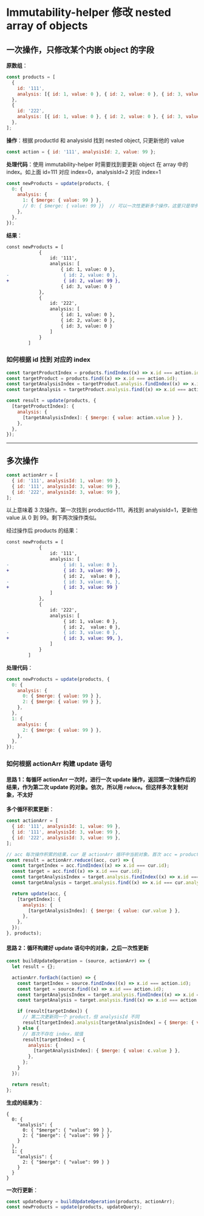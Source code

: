 # Immutability-helper 修改 nested array of objects

## 一次操作，只修改某个内嵌 object 的字段

**原数组**：

```javascript
const products = [
  {
    id: '111',
    analysis: [{ id: 1, value: 0 }, { id: 2, value: 0 }, { id: 3, value: 0 }],
  },
  {
    id: '222',
    analysis: [{ id: 1, value: 0 }, { id: 2, value: 0 }, { id: 3, value: 0 }],
  },
];
```

**操作**：根据 productId 和 analysisId 找到 nested object, 只更新他的 value

```javascript
const action = { id: '111', analysisId: 2, value: 99 };
```

**处理代码**：使用 immutability-helper 时需要找到要更新 object 在 array 中的 index。如上面 id=111 对应 index=0，analysisId=2 对应 index=1

```javascript
const newProducts = update(products, {
  0: {
    analysis: {
      1: { $merge: { value: 99 } },
      // 0: { $merge: { value: 99 }}  // 可以一次性更新多个操作，这里只是举例
    },
  },
});
```

**结果**：

```diff
const newProducts = [
            {
                id: '111',
                analysis: [
                    { id: 1, value: 0 },
-                    { id: 2, value: 0 },
+                    { id: 2, value: 99 },
                    { id: 3, value: 0 }
            },
            {
                id: '222',
                analysis: [
                    { id: 1, value: 0 },
                    { id: 2, value: 0 },
                    { id: 3, value: 0 }
                ]
            }
        ]
```

### 如何根据 id 找到 对应的 index

```javascript
const targetProductIndex = products.findIndex((x) => x.id === action.id);
const targetProduct = products.find((x) => x.id === action.id);
const targetAnalysisIndex = targetProduct.analysis.findIndex((x) => x.id === action.analysisId);
const targetAnalysis = targetProduct.analysis.find((x) => x.id === action.analysisId);

const result = update(products, {
  [targetProductIndex]: {
    analysis: {
      [targetAnalysisIndex]: { $merge: { value: action.value } },
    },
  },
});
```

---

## 多次操作

```javascript
const actionArr = [
  { id: '111', analysisId: 1, value: 99 },
  { id: '111', analysisId: 3, value: 99 },
  { id: '222', analysisId: 3, value: 99 },
];
```

以上意味着 3 次操作。第一次找到 productId=111，再找到 analysisId=1，更新他 value 从 0 到 99。剩下两次操作类似。

经过操作后 products 的结果：

```diff
const newProducts = [
            {
                id: '111',
                analysis: [
-                    { id: 1, value: 0 },
+                    { id: 3, value: 99 },
                     { id: 2,  value: 0 },
-                    { id: 3, value: 0, },
+                    { id: 3, value: 99 }
                ]
            },
            {
                id: '222',
                analysis: [
                     { id: 1, value: 0 },
                     { id: 2,  value: 0 },
-                    { id: 3, value: 0 },
+                    { id: 3, value: 99, },
                ]
            }
        ]
```

**处理代码**：

```javascript
const newProducts = update(products, {
  0: {
    analysis: {
      0: { $merge: { value: 99 } },
      2: { $merge: { value: 99 } },
    },
  },
  1: {
    analysis: {
      2: { $merge: { value: 99 } },
    },
  },
});
```

### 如何根据 actionArr 构建 update 语句

#### 思路 1：每循环 actionArr 一次时，进行一次 update 操作，返回第一次操作后的结果，作为第二次 update 的对象。依次，所以用 `reduce`。但这样多次复制对象，不太好

**多个循环积累更新**：

```javascript
const actionArr = [
  { id: '111', analysisId: 1, value: 99 },
  { id: '111', analysisId: 3, value: 99 },
  { id: '222', analysisId: 3, value: 99 },
];

// acc 每次操作积累的结果，cur 是 actionArr 循环中当前对象。首次 acc = products
const result = actionArr.reduce((acc, cur) => {
  const targetIndex = acc.findIndex((x) => x.id === cur.id);
  const target = acc.find((x) => x.id === cur.id);
  const targetAnalysisIndex = target.analysis.findIndex((x) => x.id === cur.analysisId);
  const targetAnalysis = target.analysis.find((x) => x.id === cur.analysisId);

  return update(acc, {
    [targetIndex]: {
      analysis: {
        [targetAnalysisIndex]: { $merge: { value: cur.value } },
      },
    },
  });
}, products);
```

#### 思路 2：循环构建好 update 语句中的对象，之后一次性更新

```javascript
const buildUpdateOperation = (source, actionArr) => {
  let result = {};

  actionArr.forEach((action) => {
    const targetIndex = source.findIndex((x) => x.id === action.id);
    const target = source.find((x) => x.id === action.id);
    const targetAnalysisIndex = target.analysis.findIndex((x) => x.id === action.analysisId);
    const targetAnalysis = target.analysis.find((x) => x.id === action.analysisId);

    if (result[targetIndex]) {
      // 第二次更新同一个 product，但 analysisId 不同
      result[targetIndex].analysis[targetAnalysisIndex] = { $merge: { value: action.value } };
    } else {
      // 首次不存在 index，赋值
      result[targetIndex] = {
        analysis: {
          [targetAnalysisIndex]: { $merge: { value: c.value } },
        },
      };
    }
  });

  return result;
};
```

**生成的结果为**：

```javascripton
{
  0: {
    "analysis": {
      0: { "$merge": { "value": 99 } },
      2: { "$merge": { "value": 99 } }
    }
  },
  1: {
    "analysis": {
      2: { "$merge": { "value": 99 } }
    }
  }
}
```

**一次行更新**：

```javascript
const updateQuery = buildUpdateOperation(products, actionArr);
const newProducts = update(products, updateQuery);
```
